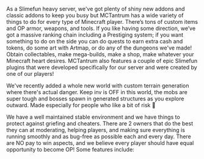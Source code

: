 As a Slimefun heavy server, we've got plenty of shiny new addons and classic addons to keep you busy but MCTantrum has a wide variety of things to do for every type of Minecraft player. There’s tons of custom items and OP armor, weapons, and tools. If you like having some direction, we’ve got a massive ranking chain including a Prestiging system; if you want something to do on the side you can do quests to earn extra cash and tokens, do some art with Artmap, or do any of the dungeons we've made! Obtain collectables, make mega-builds, make a shop, make whatever your Minecraft heart desires. MCTantrum also features a couple of epic Slimefun plugins that were developed specifically for our server and were created by one of our players!

  We've recently added a whole new world with custom terrain generation where there's actual danger. Keep inv is OFF in this world, the mobs are super tough and bosses spawn in generated structures as you explore outward. Made especially for people who like a bit of risk 🙂

  We have a well maintained stable environment and we have things to protect against griefing and cheaters. There are 2 owners that do the best they can at moderating, helping players, and making sure everything is running smoothly and as bug-free as possible each and every day. There are NO pay to win aspects, and we believe every player should have equal opportunity to become OP! Some features include:
